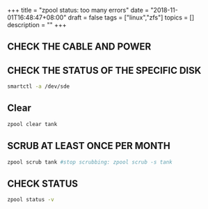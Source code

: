 +++
title = "zpool status: too many errors"
date = "2018-11-01T16:48:47+08:00"
draft = false
tags = ["linux","zfs"]
topics = []
description = ""
+++

## CHECK THE CABLE AND POWER

## CHECK THE STATUS OF THE SPECIFIC DISK

```bash
smartctl -a /dev/sde
```

## Clear

```bash
zpool clear tank
```

## SCRUB AT LEAST ONCE PER MONTH

```bash
zpool scrub tank #stop scrubbing: zpool scrub -s tank
```

## CHECK STATUS

```bash
zpool status -v
```






